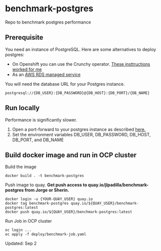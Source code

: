# benchmark-postgres
Repo to benchmark postgres performance

## Prerequisite
You need an instance of PostgreSQL. Here are some alternatives to deploy postgres:
- On Openshift you can use the Crunchy operator. [These insttructions worked for me](https://access.crunchydata.com/documentation/postgres-operator/v5/quickstart/)
- As an [AWS RDS managed service](https://console.aws.amazon.com/rds/home?region=us-east-1#)

You will need the database URL for your Postgres instance.
```
postgresql://{DB_USER}:{DB_PASSWORD}@{DB_HOST}:{DB_PORT}/{DB_NAME}
```

## Run locally
Performance is significantly slower.
1. Open a port-forward to your postgres instance as described [here.](https://access.crunchydata.com/documentation/postgres-operator/v5/quickstart/)
2. Set the environment variables DB_USER, DB_PASSWORD, DB_HOST, DB_PORT, and DB_NAME

## Build docker image and run in OCP cluster
Build the image
```
docker build . -t benchmark-postgres
```

Push image to quay.
**Get push access to quay.io/jlpadilla/benchmark-postgres from Jorge or Sherin.**
```
docker login -u {YOUR-QUAY_USER} quay.io
docker tag benchmark-postgres quay.io/${QUAY_USER}/benchmark-postgres:latest 
docker push quay.io/${QUAY_USER}/benchmark-postgres:latest 
```

Run Job in OCP cluster
```
oc login ...
oc apply -f deploy/benchmark-job.yaml
```

Updated: Sep 2

